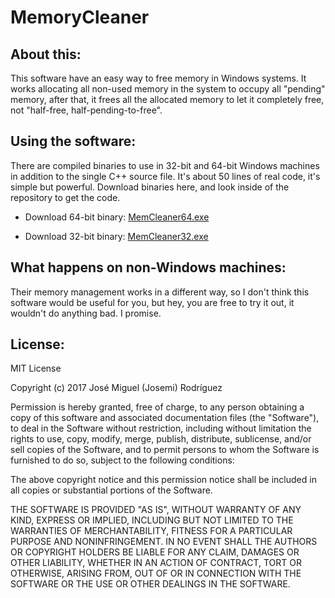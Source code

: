 # MemoryCleaner
## About this:
This software have an easy way to free memory in Windows systems.
It works allocating all non-used memory in the system to occupy all "pending" memory, after that, it frees all the allocated memory to let it completely free, not "half-free, half-pending-to-free".

## Using the software:
There are compiled binaries to use in 32-bit and 64-bit Windows machines in addition to the single C++ source file.
It's about 50 lines of real code, it's simple but powerful.
Download binaries here, and look inside of the repository to get the code.

* Download 64-bit binary: [MemCleaner64.exe](https://github.com/josemicoronil/MemoryCleaner/raw/master/MemCleaner64.exe)

* Download 32-bit binary: [MemCleaner32.exe](https://github.com/josemicoronil/MemoryCleaner/raw/master/MemCleaner32.exe)

## What happens on non-Windows machines:
Their memory management works in a different way, so I don't think this software would be useful for you, but hey, you are free to try it out, it wouldn't do anything bad. I promise.

## License:

MIT License

Copyright (c) 2017 José Miguel (Josemi) Rodríguez

Permission is hereby granted, free of charge, to any person obtaining a copy
of this software and associated documentation files (the "Software"), to deal
in the Software without restriction, including without limitation the rights
to use, copy, modify, merge, publish, distribute, sublicense, and/or sell
copies of the Software, and to permit persons to whom the Software is
furnished to do so, subject to the following conditions:

The above copyright notice and this permission notice shall be included in all
copies or substantial portions of the Software.

THE SOFTWARE IS PROVIDED "AS IS", WITHOUT WARRANTY OF ANY KIND, EXPRESS OR
IMPLIED, INCLUDING BUT NOT LIMITED TO THE WARRANTIES OF MERCHANTABILITY,
FITNESS FOR A PARTICULAR PURPOSE AND NONINFRINGEMENT. IN NO EVENT SHALL THE
AUTHORS OR COPYRIGHT HOLDERS BE LIABLE FOR ANY CLAIM, DAMAGES OR OTHER
LIABILITY, WHETHER IN AN ACTION OF CONTRACT, TORT OR OTHERWISE, ARISING FROM,
OUT OF OR IN CONNECTION WITH THE SOFTWARE OR THE USE OR OTHER DEALINGS IN THE
SOFTWARE.
